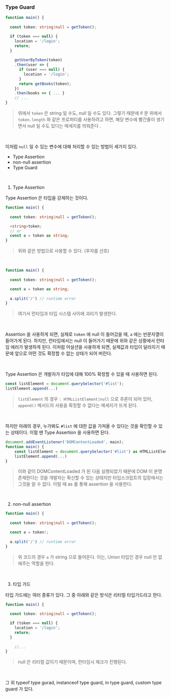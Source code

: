 ###  Type Guard



```typescript
function main() {
  
  const token: string|null = getToken();

  if (token === null) {
    location = '/login';
    return;
  }
  
	getUserByToken(token)
    .then(user => {
      if (user === null) {
        location = '/login';
      }
      return getBooks(token);
    })
    .then(books => { ... }
    // ...
}
```

> 위에서 `token` 은 string 일 수도, null 일 수도 있다. 그렇기 때문에 if 문 위에서 `token.length` 와 같은 프로퍼티를 사용하려고 하면, 해당 변수에 빨간줄이 생기면서 null 일 수도 있다는 메세지를 띄워준다 .

<br>

이처럼 `null` 일 수 있는 변수에 대해 처리할 수 있는 방법이 세가지 있다. 

- Type Assertion
- non-null assertion
- Type Guard

<br>

1) Type Assertion

Type Assertion 은 타입을 강제하는 것이다. 

```typescript
function main() {
  
  const token: string|null = getToken();

  <string>token;
  // or
  const a = token as string;
}
```

> 위와 같은 방법으로 사용할 수 있다. (후자를 선호)

<br>

```typescript
function main() {
  
  const token: string|null = getToken();

  const a = token as string;
  
  a.split('/') // runtime error
}
```

> 여기서 런타임과 타입 시스템 사이에 괴리가 발생한다. 

<br>

Assertion 을 사용하게 되면, 실제로 `token` 에 null 이 들어갔을 때, `a` 에는 빈문자열이 들어가게 된다. 하지만, 런타임에서는 null 이 들어가기 때문에 위와 같은 상황에서 런타임 에러가 발생하게 된다. 이처럼 어설션을 사용하게 되면, 실제값과 타입이 달라지기 때문에 앞으로 어떤 것도 확정할 수 없는 상태가 되어 버린다. 

<br>

Type Assertion 은 개발자가 타입에 대해 100% 확정할 수 있을 때 사용하면 된다. 

```typescript
const listElement = document.querySelector('#list');
listElement.append(...)
```

> `listElement` 의 경우 `: HTMLListElement|null` 으로 추론이 되어 있어, `append()` 메서드의 사용을 확정할 수 없다는 메세지가 뜨게 된다. 

<br>

하지만 아래의 경우, 누가봐도 `#list` 에 대한 값을 가져올 수 있다는 것을 확인할 수 있는 상태이다. 이럴 땐 Type Assertion 을 사용하면 된다. 

```typescript
document.addEventListener('DOMContentLoaded', main);
function main() {
	const listElement = document.querySelector('#list') as HTMLListElement;
	listElement.append(...)
}
```

> 이와 같이 DOMContentLoaded 가 된 다음 실행되었기 때문에 DOM 이 분명존재한다는 것을 개발자는 확신할 수 있는 상태지만 타입스크립트의 입장에서는 그것을 알 수 없다. 이럴 때 as 를 통해 assertion 을 사용한다.

<br>



 2) non-null assertion

```typescript
function main() {
  
  const token: string|null = getToken();

  const a = token!;
  
  a.split('/') // runtime error
}
```

> 위 코드의 경우 `a` 가 string 으로 들어온다.  이는, Union 타입인 경우 null 만 없애주는 역할을 한다. 

<br>

3) 타입 가드

타입 가드에는 여러 종류가 있다. 그 중 아래와 같은 방식은 리터럴 타입가드라고 한다. 

```typescript
function main() {
  
  const token: string|null = getToken();

  if (token === null) {
    location = '/login';
    return;
  }
  
	//...
}
```

> null 은 리터럴 값이기 때문이며, 런타임시 체크가 진행된다. 

<br>

 그 외 typeof type gurad, instanceof type guard, in type guard, custom type guard 가 있다. 